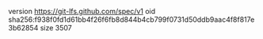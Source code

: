 version https://git-lfs.github.com/spec/v1
oid sha256:f938f0fd1d61bb4f26f6fb8d844b4cb799f0731d50ddb9aac4f8f817e3b62854
size 3507
